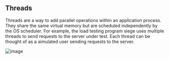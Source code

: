 ## Threads
Threads are a way to add parallel operations within an application process. They share the same virtual memory but are scheduled independently by the OS scheduler. For example, the load testing program siege uses multiple threads to send requests to the server under test. Each thread can be thought of as a simulated user sending requests to the server.


![image](https://github.com/user-attachments/assets/c9b7355a-4cef-410b-8757-32e73f30fa93)
